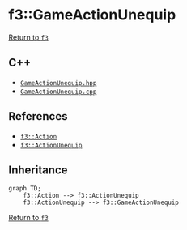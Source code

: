 # f3::GameActionUnequip

[Return to `f3`](/docs/f3.md)

## C++

- [`GameActionUnequip.hpp`](/src/f3/GameActionUnequip.hpp)
- [`GameActionUnequip.cpp`](/src/f3/GameActionUnequip.cpp)

## References

- [`f3::Action`](/docs/f3/Action.md)
- [`f3::ActionUnequip`](/docs/f3/ActionUnequip.md)

## Inheritance

```mermaid
graph TD;
    f3::Action --> f3::ActionUnequip
    f3::ActionUnequip --> f3::GameActionUnequip
```

[Return to `f3`](/docs/f3.md)